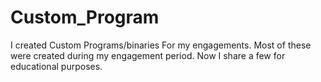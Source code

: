 # Custom_Program
 I created Custom Programs/binaries For my engagements. Most of these were created during my engagement period. Now I share a few for educational purposes.
